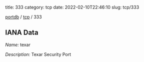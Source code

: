 title: 333
category: tcp
date: 2022-02-10T22:46:10
slug: tcp/333

[portdb](/) / [tcp](/category/tcp.html) / 333


## IANA Data

_Name:_ texar

_Description:_ Texar Security Port

